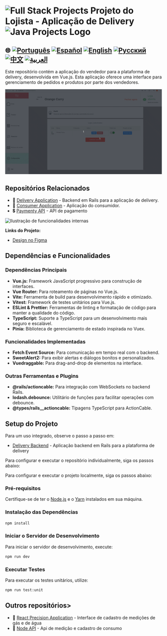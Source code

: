 # <img src="https://encrypted-tbn0.gstatic.com/images?q=tbn:ANd9GcTchGHKMA3VyA1ySh2ITWb0CIm_cnhF1cGvlQ&s" alt="Full Stack Projects" width="52" height="40" /> Projeto do Lojista - Aplicação de Delivery <img src="https://encrypted-tbn0.gstatic.com/images?q=tbn:ANd9GcTchGHKMA3VyA1ySh2ITWb0CIm_cnhF1cGvlQ&s" alt="Java Projects Logo" width="52" height="40" />

## 🌐 [![Português](https://img.shields.io/badge/Português-green)](https://github.com/SamuelRocha91/seller_application/blob/main/README.md) [![Español](https://img.shields.io/badge/Español-yellow)](https://github.com/SamuelRocha91/seller_application/blob/main/README_es.md) [![English](https://img.shields.io/badge/English-blue)](https://github.com/SamuelRocha91/seller_application/blob/main/README_en.md) [![Русский](https://img.shields.io/badge/Русский-lightgrey)](https://github.com/SamuelRocha91/seller_application/blob/main/README_ru.md) [![中文](https://img.shields.io/badge/中文-red)](https://github.com/SamuelRocha91/seller_application/blob/main/README_ch.md) [![العربية](https://img.shields.io/badge/العربية-orange)](https://github.com/SamuelRocha91/seller_application/blob/main/README_ar.md)

Este repositório contém a aplicação do vendedor para a plataforma de delivery, desenvolvida em Vue.js. Esta aplicação oferece uma interface para gerenciamento de pedidos e produtos por parte dos vendedores.

![Ilustração de cadastro de usuário](./assets/internal.gif)


## Repositórios Relacionados

- 💎 [Delivery Application](https://github.com/SamuelRocha91/delivery_back) - Backend em Rails para a aplicação de delivery.
- 🛒 [Consumer Application](https://github.com/SamuelRocha91/consumy) - Aplicação do consumidor.
- 💲 [Paymenty API](https://github.com/SamuelRocha91/paymenty) - API de pagamento


![Ilustração de funcionalidades internas](./assets/registerseller.gif)

**Links do Projeto:**

- [Design no Figma](https://www.figma.com/file/tS8r4eROXBknYixtDcijXd/Meu-portf%C3%B3lio?type=design&node-id=0-1&mode=design&t=pL6yJYx6lOSWBGdw-0)


## Dependências e Funcionalidades

### Dependências Principais

- **Vue.js:** Framework JavaScript progressivo para construção de interfaces.
- **Vue Router:** Para roteamento de páginas no Vue.js.
- **Vite:** Ferramenta de build para desenvolvimento rápido e otimizado.
- **Vitest:** Framework de testes unitários para Vue.js.
- **ESLint & Prettier:** Ferramentas de linting e formatação de código para manter a qualidade do código.
- **TypeScript:** Suporte a TypeScript para um desenvolvimento mais seguro e escalável.
- **Pinia:** Biblioteca de gerenciamento de estado inspirada no Vuex.

### Funcionalidades Implementadas

- **Fetch Event Source:** Para comunicação em tempo real com o backend.
- **SweetAlert2:** Para exibir alertas e diálogos bonitos e personalizados.
- **Vuedraggable:** Para drag-and-drop de elementos na interface.

### Outras Ferramentas e Plugins

- **@rails/actioncable:** Para integração com WebSockets no backend Rails.
- **lodash.debounce:** Utilitário de funções para facilitar operações com debounce.
- **@types/rails__actioncable:** Tipagens TypeScript para ActionCable.



## Setup do Projeto

Para um uso integrado, observe o passo a passo em:

- [Delivery Backend](https://github.com/SamuelRocha91/delivery_back) - Aplicação backend em Rails para a plataforma de delivery

Para configurar e executar o repositório individualmente, siga os passos abaixo:

Para configurar e executar o projeto localmente, siga os passos abaixo:

### Pré-requisitos

Certifique-se de ter o [Node.js](https://nodejs.org/) e o [Yarn](https://classic.yarnpkg.com/lang/en/docs/install/) instalados em sua máquina.

### Instalação das Dependências

```sh
npm install
```

### Iniciar o Servidor de Desenvolvimento

Para iniciar o servidor de desenvolvimento, execute:

```sh
npm run dev
```

### Executar Testes

Para executar os testes unitários, utilize:

```sh
npm run test:unit
```

## Outros repositórios>

- 📏 [React Precision Application](https://github.com/SamuelRocha91/precisionReactApplication) - Interface de cadastro de medições de gás e de água
- 🤖 [Node API](https://github.com/SamuelRocha91/apiMeasureWaterAndGas) - Api de medição e cadastro de consumo
